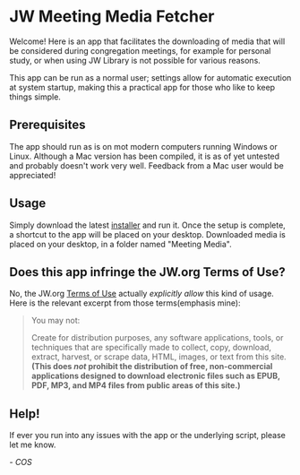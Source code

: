 # JW Meeting Media Fetcher

Welcome! Here is an app that facilitates the downloading of media that will be considered during congregation meetings, for example for personal study, or when using JW Library is not possible for various reasons.

This app can be run as a normal user; settings allow for automatic execution at system startup, making this a practical app for those who like to keep things simple.

## Prerequisites

The app should run as is on mot modern computers running Windows or Linux. Although a Mac version has been compiled, it is as of yet untested and probably doesn't work very well. Feedback from a Mac user would be appreciated!

## Usage

Simply download the latest [installer](https://github.com/sircharlo/jw-meeting-media-fetcher/releases) and run it. Once the setup is complete, a shortcut to the app will be placed on your desktop. Downloaded media is placed on your desktop, in a folder named "Meeting Media".


## Does this app infringe the JW.org Terms of Use?

No, the JW.org [Terms of Use](https://www.jw.org/en/terms-of-use) actually *explicitly allow* this kind of usage. Here is the relevant excerpt from those terms(emphasis mine):

>You may not:
>
> Create for distribution purposes, any software applications, tools, or techniques that are specifically made to collect, copy, download, extract, harvest, or scrape data, HTML, images, or text from this site. **(This does *not* prohibit the distribution of free, non-commercial applications designed to download electronic files such as EPUB, PDF, MP3, and MP4 files from public areas of this site.)**

## Help!

If ever you run into any issues with the app or the underlying script, please let me know.

*- COS*
